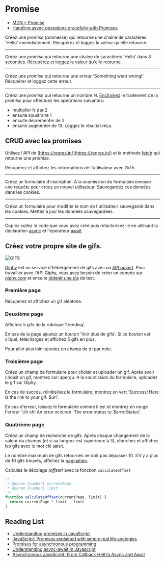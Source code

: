 # Promise

+ [MDN > Promise](https://developer.mozilla.org/en-US/docs/Web/JavaScript/Reference/Global_Objects/promise)
+ [Handling async operations gracefully with Promises](https://developer.mozilla.org/en-US/docs/Learn/JavaScript/Asynchronous/Promises)

Créez une *promise* (promesse) qui retourne une chaîne de caractères 'Hello' immediatement. Récupérez et loggez la valeur qu'elle retourne.

---

Créez une *promise* qui retourne une chaîne de caractères 'Hello' dans 3 secondes. Récupérez et loggez la valeur qu'elle retourne.

---

Créez une *promise* qui retourne une erreur 'Something went wrong!'. Récupérer et loggez cette erreur.

---

Créez une *promise* qui retourne un nombre N. [Enchaînez](https://developer.mozilla.org/en-US/docs/Web/JavaScript/Reference/Global_Objects/Promise/then#Chaining) le traitement de la *promise* pour effectuez les operations suivantes:
+ multiplier N par 2
+ ensuite soustraire 1
+ ensuite decrementer de 2
+ ensuite augmenter de 10. 
Loggez le résultat réçu.


## CRUD avec les promises

Utilisez l'API de [https://reqres.in/](https://reqres.in/) et la méthode [fetch](https://developer.mozilla.org/en-US/docs/Web/API/Fetch_API) qui retourne une *promise*.


Récupérez et affichez les informations de l'utilisateur avec l'id 5.

---

Créez un formulaire d'inscription. A la soumission du formulaire envoyer une requête pour créez un nouvel utilisateur. Sauvegardez ces données dans les cookies.

---

Créez un formulaire pour modifier le nom de l'utilisateur sauvegardé dans les cookies. Mettez à jour les données sauvegardées.

---

Copiez collez le code que vous avez créé puis refactorisez-le en utilisant la déclaration [async](https://developer.mozilla.org/en-US/docs/Web/JavaScript/Reference/Statements/async_function) et l'operateur [await](https://developer.mozilla.org/en-US/docs/Web/JavaScript/Reference/Operators/await).


## Créez votre propre site de gifs.

![GIFS](http://www.commitstrip.com/wp-content/uploads/2016/02/Strip-Le-Gif-a-la-belle-vie-650-final.jpg)

[Giphy](https://giphy.com) est un service d'hébérgement de gifs avec un [API ouvert](https://developers.giphy.com/docs/).
Pour travailler avec l'API Giphy, vous avez besoin de créer un compte sur [giphy.com](https://giphy.com) et ensuite [obtenir une clé](https://developers.giphy.com/dashboard/?create=true) de test.

### Première page

Récuperez et affichez un gif aléatoire.


### Deuxième page

Affichez 5 gifs de la rubrique 'trending'. 

En bas de la page ajoutez un bouton 'Voir plus de gifs'. Si ce bouton est cliqué, téléchargez et affichez 5 gifs en plus.

Pour aller plus loin: ajoutez un champ de tri par note.


### Troisième page

Créez un champ de formulaire pour choisir et uploader un gif. Après avoir choisit un gif, montrez son aperçu. A la soumission du formulaire, uploadez le gif sur Giphy. 

En cas de succès, réinitialisez le formulaire, montrez en vert 'Success! Here is the link to your gif: $url'. 

En cas d'erreur, laissez le formulaire comme il est et montrez en rouge l'erreur 'Uh oh! An error occured. The error status is: $errorStatus'.

### Quatrième page

Créez un champ de recherche de gifs. Après chaque changement de la valeur du champs (et si sa longeur est superieure à 3), cherchez et affichez les gifs avec le mot clé saisit. 

Le nombre maximum de gifs retournés ne doit pas depasser 10. S'il y a plus de 10 gifs trouvés, affichez la [pagination](https://getbootstrap.com/docs/4.1/components/pagination/).

Calculez le décalage *(offset)* avec la fonction `calculateOffset`

```js
/*
 * @param {number} currentPage
 * @param {number} limit
 */
function calculateOffset(currentPage, limit) {
  return currentPage * limit - limit
}
```

## Reading List

+ [Understanding promises in JavaScript](https://hackernoon.com/understanding-promises-in-javascript-13d99df067c1)
+ [JavaScript: Promises explained with simple real life analogies](https://codeburst.io/javascript-promises-explained-with-simple-real-life-analogies-dd6908092138)
+ [Promises for asynchronous programming](http://exploringjs.com/es6/ch_promises.html)
+ [Understanding async-await in Javascript](https://hackernoon.com/understanding-async-await-in-javascript-1d81bb079b2c)
+ [Asynchronous JavaScript: From Callback Hell to Async and Await](https://www.toptal.com/javascript/asynchronous-javascript-async-await-tutorial)